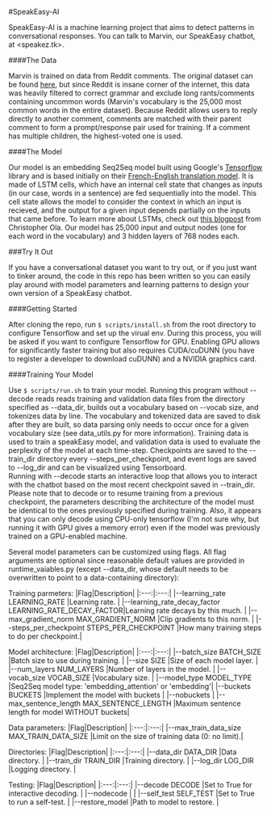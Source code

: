 #SpeakEasy-AI

SpeakEasy-AI is a machine learning project that aims to detect patterns in conversational responses.  You can talk to Marvin, our SpeakEasy chatbot, at <speakez.tk>.

####The Data

Marvin is trained on data from Reddit comments.  The original dataset can be found [here](https://www.reddit.com/r/datasets/comments/3bxlg7/i_have_every_publicly_available_reddit_comment/), but since Reddit is insane corner of the internet, this data was heavily filtered to correct grammar and exclude long rants/comments containing uncommon words (Marvin's vocabulary is the 25,000 most common words in the entire dataset).  Because Reddit allows users to reply directly to another comment, comments are matched with their parent comment to form a prompt/response pair used for training.  If a comment has multiple children, the highest-voted one is used.   

####The Model

Our model is an embedding Seq2Seq model built using Google's [Tensorflow](https://www.tensorflow.org/) library and is based initially on their [French-English translation model](http://arxiv.org/pdf/1506.05869.pdf).  It is made of LSTM cells, which have an internal cell state that changes as inputs (in our case, words in a sentence) are fed sequentially into the model.  This cell state allows the model to consider the context in which an input is recieved, and the output for a given input depends partially on the inputs that came before.  To learn more about LSTMs, check out [this blogpost](http://colah.github.io/posts/2015-08-Understanding-LSTMs/) from Christopher Ola. Our model has 25,000 input and output nodes (one for each word in the vocabulary) and 3 hidden layers of 768 nodes each.   

###Try It Out

If you have a conversational dataset you want to try out, or if you just want to tinker around, the code in this repo has been written so you can easily play around with model parameters and learning patterns to design your own version of a SpeakEasy chatbot. 

####Getting Started

After cloning the repo, run `$ scripts/install.sh` from the root directory to configure Tensorflow and set up the virual env.  During this process, you will be asked if you want to configure Tensorflow for GPU.  Enabling GPU allows for significantly faster training but also requires CUDA/cuDUNN (you have to register a developer to download cuDUNN) and a NVIDIA graphics card.

####Training Your Model

Use `$ scripts/run.sh` to train your model.  Running this program without --decode reads reads training and validation data files from the directory specified as --data_dir, builds out a vocabulary based on --vocab size, and tokenizes data by line.  The vocabulary and tokenized data are saved to disk after they are built, so data parsing only needs to occur once for a given vocabulary size (see data_utils.py for more information).  Training data is used to train a speakEasy model, and validation data is used to evaluate the perplexity of the model at each time-step.  Checkpoints are saved to the --train_dir directory every --steps_per_checkpoint, and event logs are saved to --log_dir and can be visualized using Tensorboard.     
Running with --decode starts an interactive loop that allows you to interact with the chatbot based on the most recent checkpoint saved in --train_dir.  Please note that to decode or to resume training from a previous checkpoint, the parameters describing the architecture of the model must be identical to the ones previously specified during training.  Also, it appears that you can only decode using CPU-only tensorflow (I'm not sure why, but running it with GPU gives a memory error) even if the model was previously trained on a GPU-enabled machine. 

Several model parameters can be customized using flags.  All flag arguments are optional since reasonable default values are provided in runtime_vaiables.py (except --data_dir, whose default needs to be overwritten to point to a data-containing directory):

  Training parmeters:
  |Flag|Description|
  |:---:|:---:|
  |--learning_rate LEARNING_RATE                          |Learning rate.                         |
  |--learning_rate_decay_factor LEARNING_RATE_DECAY_FACTOR|Learning rate decays by this much.     |
  |--max_gradient_norm MAX_GRADIENT_NORM                  |Clip gradients to this norm.           |
  |--steps_per_checkpoint STEPS_PER_CHECKPOINT      |How many training steps to do per checkpoint.|

  Model architecture:
  |Flag|Description|
  |:---:|:---:|
  |--batch_size BATCH_SIZE                                |Batch size to use during training.     |
  |--size SIZE                                            |Size of each model layer.              |
  |--num_layers NUM_LAYERS                                |Number of layers in the model.         |
  |--vocab_size VOCAB_SIZE                                |Vocabulary size.                       |
  |--model_type MODEL_TYPE               |Seq2Seq model type: 'embedding_attention' or 'embedding'|
  |--buckets BUCKETS                                      |Implement the model with buckets       |
  |--nobuckets                                            |
  |--max_sentence_length  MAX_SENTENCE_LENGTH   |Maximum sentence length for model WITHOUT buckets|

  Data parameters:
  |Flag|Description|
  |:---:|:---:|
  |--max_train_data_size MAX_TRAIN_DATA_SIZE    |Limit on the size of training data (0: no limit).|
  
  Directories:
  |Flag|Description|
  |:---:|:---:|
  |--data_dir DATA_DIR                                    |Data directory.                        |
  |--train_dir TRAIN_DIR                                  |Training directory.                    |
  |--log_dir LOG_DIR                                      |Logging directory.                     |
  
  Testing:
  |Flag|Description|
  |:---:|:---:|
  |--decode DECODE                                        |Set to True for interactive decoding.  |
  |--nodecode                                             |                                       |
  |--self_test SELF_TEST                                  |Set to True to run a self-test.        |
  |--restore_model                                        |Path to model to restore.              |
